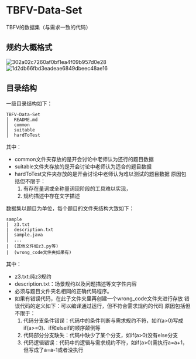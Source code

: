 # TBFV-Data-Set
TBFV的数据集（与需求一致的代码）

## 规约大概格式
![302a02c7260af0bf1ea4f09b957d0e28](https://github.com/user-attachments/assets/6420e6c2-97ab-487d-b897-f3946dccf1d4)
![1d2db66fbd3eadeae6849dbeec48ae16](https://github.com/user-attachments/assets/c385ea0e-a26c-4963-985f-9130c7cc7322)

## 目录结构
一级目录结构如下：
```
TBFV-Data-Set
│  README.md
│  common
│  suitable
│  hardToTest
```
其中：
- common文件夹存放的是开会讨论中老师认为还行的题目数据
- suitable文件夹存放的是开会讨论中老师认为适合的题目数据
- hardToTest文件夹存放的是开会讨论中老师认为难以测试的题目数据
    原因包括但不限于：
    1. 有存在量词或全称量词现阶段的工具难以实现，
    2. 规约描述中存在文字描述
   
数据集以题目为单位，每个题目的文件夹结构大致如下：
```
sample
│  z3.txt
|  description.txt
│  sample.java
│  ...
|  (其他文件如z3.py等)
|  (wrong_code文件夹如果有)
```
其中：
- z3.txt:纯z3规约   
- description.txt：场景规约以及问题描述等文字性内容  
- 必须与题目文件夹名相同的正确代码程序。
- 如果有错误代码，在此子文件夹里再创建一个wrong_code文件夹进行存放
    错误代码的定义如下：可以编译通过运行，但不符合需求规约的代码
    原因包括但不限于：
    1. 代码分支条件错误：代码中的条件判断与需求规约不符，如if(a>0)写成if(a>=0)、if和elseif的顺序颠倒等
    2. 代码部分分支缺失：代码中缺少了某个分支，如if(a>0)没有else分支
    3. 代码逻辑错误：代码中的逻辑与需求规约不符，如if(a>0)需执行a=a+1，但写成了a=a-1或者没执行
   
